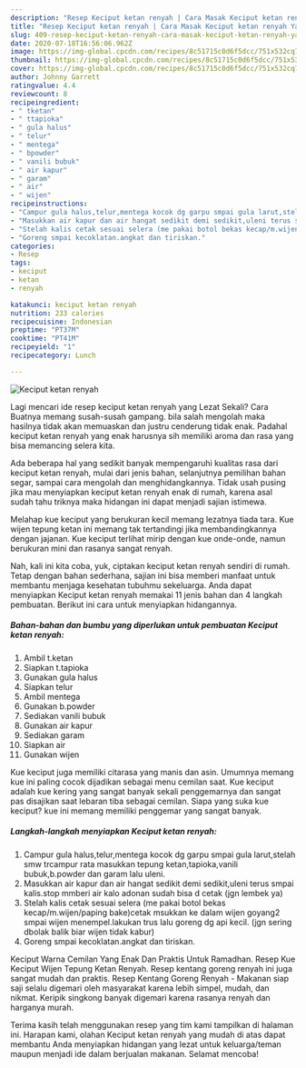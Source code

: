 ```yaml
---
description: "Resep Keciput ketan renyah | Cara Masak Keciput ketan renyah Yang Enak Dan Lezat"
title: "Resep Keciput ketan renyah | Cara Masak Keciput ketan renyah Yang Enak Dan Lezat"
slug: 409-resep-keciput-ketan-renyah-cara-masak-keciput-ketan-renyah-yang-enak-dan-lezat
date: 2020-07-18T16:56:06.962Z
image: https://img-global.cpcdn.com/recipes/8c51715c0d6f5dcc/751x532cq70/keciput-ketan-renyah-foto-resep-utama.jpg
thumbnail: https://img-global.cpcdn.com/recipes/8c51715c0d6f5dcc/751x532cq70/keciput-ketan-renyah-foto-resep-utama.jpg
cover: https://img-global.cpcdn.com/recipes/8c51715c0d6f5dcc/751x532cq70/keciput-ketan-renyah-foto-resep-utama.jpg
author: Johnny Garrett
ratingvalue: 4.4
reviewcount: 8
recipeingredient:
- " tketan"
- " ttapioka"
- " gula halus"
- " telur"
- " mentega"
- " bpowder"
- " vanili bubuk"
- " air kapur"
- " garam"
- " air"
- " wijen"
recipeinstructions:
- "Campur gula halus,telur,mentega kocok dg garpu smpai gula larut,stelah smw trcampur rata masukkan tepung ketan,tapioka,vanili bubuk,b.powder dan garam lalu uleni."
- "Masukkan air kapur dan air hangat sedikit demi sedikit,uleni terus smpai kalis.stop mmberi air kalo adonan sudah bisa d cetak (jgn lembek ya)"
- "Stelah kalis cetak sesuai selera (me pakai botol bekas kecap/m.wijen/paping bake)cetak msukkan ke dalam wijen goyang2 smpai wijen menempel.lakukan trus lalu goreng dg api kecil. (jgn sering dbolak balik biar wijen tidak kabur)"
- "Goreng smpai kecoklatan.angkat dan tiriskan."
categories:
- Resep
tags:
- keciput
- ketan
- renyah

katakunci: keciput ketan renyah 
nutrition: 233 calories
recipecuisine: Indonesian
preptime: "PT37M"
cooktime: "PT41M"
recipeyield: "1"
recipecategory: Lunch

---
```



![Keciput ketan renyah](https://img-global.cpcdn.com/recipes/8c51715c0d6f5dcc/751x532cq70/keciput-ketan-renyah-foto-resep-utama.jpg)

Lagi mencari ide resep keciput ketan renyah yang Lezat Sekali? Cara Buatnya memang susah-susah gampang. bila salah mengolah maka hasilnya tidak akan memuaskan dan justru cenderung tidak enak. Padahal keciput ketan renyah yang enak harusnya sih memiliki aroma dan rasa yang bisa memancing selera kita.

Ada beberapa hal yang sedikit banyak mempengaruhi kualitas rasa dari keciput ketan renyah, mulai dari jenis bahan, selanjutnya pemilihan bahan segar, sampai cara mengolah dan menghidangkannya. Tidak usah pusing jika mau menyiapkan keciput ketan renyah enak di rumah, karena asal sudah tahu triknya maka hidangan ini dapat menjadi sajian istimewa.

Melahap kue keciput yang berukuran kecil memang lezatnya tiada tara. Kue wijen tepung ketan ini memang tak tertandingi jika membandingkannya dengan jajanan. Kue keciput terlihat mirip dengan kue onde-onde, namun berukuran mini dan rasanya sangat renyah.


Nah, kali ini kita coba, yuk, ciptakan keciput ketan renyah sendiri di rumah. Tetap dengan bahan sederhana, sajian ini bisa memberi manfaat untuk membantu menjaga kesehatan tubuhmu sekeluarga. Anda dapat menyiapkan Keciput ketan renyah memakai 11 jenis bahan dan 4 langkah pembuatan. Berikut ini cara untuk menyiapkan hidangannya.

<!--inarticleads1-->

##### Bahan-bahan dan bumbu yang diperlukan untuk pembuatan Keciput ketan renyah:

1. Ambil  t.ketan
1. Siapkan  t.tapioka
1. Gunakan  gula halus
1. Siapkan  telur
1. Ambil  mentega
1. Gunakan  b.powder
1. Sediakan  vanili bubuk
1. Gunakan  air kapur
1. Sediakan  garam
1. Siapkan  air
1. Gunakan  wijen


Kue keciput juga memiliki citarasa yang manis dan asin. Umumnya memang kue ini paling cocok dijadikan sebagai menu cemilan saat. Kue keciput adalah kue kering yang sangat banyak sekali penggemarnya dan sangat pas disajikan saat lebaran tiba sebagai cemilan. Siapa yang suka kue keciput? kue ini memang memiliki penggemar yang sangat banyak. 

<!--inarticleads2-->

##### Langkah-langkah menyiapkan Keciput ketan renyah:

1. Campur gula halus,telur,mentega kocok dg garpu smpai gula larut,stelah smw trcampur rata masukkan tepung ketan,tapioka,vanili bubuk,b.powder dan garam lalu uleni.
1. Masukkan air kapur dan air hangat sedikit demi sedikit,uleni terus smpai kalis.stop mmberi air kalo adonan sudah bisa d cetak (jgn lembek ya)
1. Stelah kalis cetak sesuai selera (me pakai botol bekas kecap/m.wijen/paping bake)cetak msukkan ke dalam wijen goyang2 smpai wijen menempel.lakukan trus lalu goreng dg api kecil. (jgn sering dbolak balik biar wijen tidak kabur)
1. Goreng smpai kecoklatan.angkat dan tiriskan.


Keciput Warna Cemilan Yang Enak Dan Praktis Untuk Ramadhan. Resep Kue Keciput Wijen Tepung Ketan Renyah. Resep kentang goreng renyah ini juga sangat mudah dan praktis. Resep Kentang Goreng Renyah - Makanan siap saji selalu digemari oleh masyarakat karena lebih simpel, mudah, dan nikmat. Keripik singkong banyak digemari karena rasanya renyah dan harganya murah. 

Terima kasih telah menggunakan resep yang tim kami tampilkan di halaman ini. Harapan kami, olahan Keciput ketan renyah yang mudah di atas dapat membantu Anda menyiapkan hidangan yang lezat untuk keluarga/teman maupun menjadi ide dalam berjualan makanan. Selamat mencoba!
